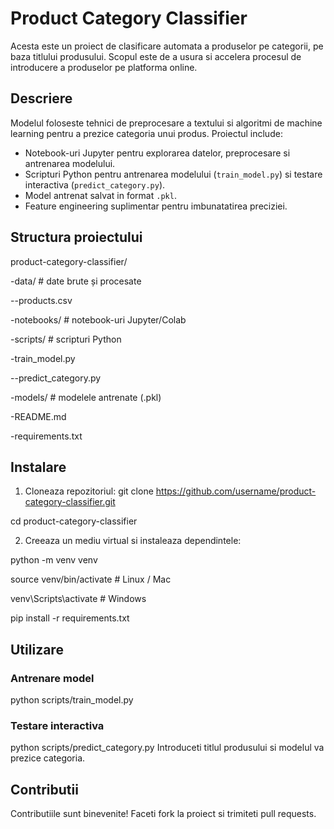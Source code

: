 # Product Category Classifier

Acesta este un proiect de clasificare automata a produselor pe categorii, pe baza titlului produsului. Scopul este de a usura si accelera procesul de introducere a produselor pe platforma online.

## Descriere
Modelul foloseste tehnici de preprocesare a textului si algoritmi de machine learning pentru a prezice categoria unui produs. Proiectul include:
- Notebook-uri Jupyter pentru explorarea datelor, preprocesare si antrenarea modelului.
- Scripturi Python pentru antrenarea modelului (`train_model.py`) si testare interactiva (`predict_category.py`).
- Model antrenat salvat in format `.pkl`.
- Feature engineering suplimentar pentru imbunatatirea preciziei.

## Structura proiectului
product-category-classifier/

-data/ # date brute și procesate
 
 --products.csv

-notebooks/ # notebook-uri Jupyter/Colab

-scripts/ # scripturi Python
 
 -train_model.py
 
 --predict_category.py

-models/ # modelele antrenate (.pkl)

-README.md

-requirements.txt

## Instalare
1. Cloneaza repozitoriul:
git clone https://github.com/username/product-category-classifier.git

cd product-category-classifier

2. Creeaza un mediu virtual si instaleaza dependintele:

python -m venv venv

source venv/bin/activate # Linux / Mac

venv\Scripts\activate # Windows

pip install -r requirements.txt

## Utilizare

### Antrenare model
python scripts/train_model.py

### Testare interactiva
python scripts/predict_category.py
Introduceti titlul produsului si modelul va prezice categoria.

## Contributii
Contributiile sunt binevenite! Faceti fork la proiect si trimiteti pull requests.
